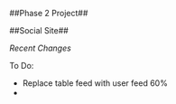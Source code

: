 ##Phase 2 Project##

##Social Site##

_Recent Changes_

To Do:
- Replace table feed with user feed 60%
- 
